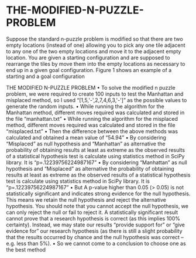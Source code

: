# THE-MODIFIED-N-PUZZLE-PROBLEM
Suppose the standard n-puzzle problem is modified so that there are two empty locations (instead of one) allowing you to pick any one tile adjacent to any one of the two empty locations and move it to the adjacent empty location. You are given a starting configuration and are supposed to rearrange the tiles by move them into the empty locations as necessary to end up in a given goal configuration. Figure 1 shows an example of a starting and a goal configuration

THE MODIFIED N-PUZZLE PROBLEM
• To solve the modified n puzzle problem, we were required to create 100 inputs to test the 
Manhattan and misplaced method, so I used “[1,5,'-',2,7,4,6,3,'-']” as the possible values to 
generate the random inputs.
• While running the algorithm for the Manhattan method, different moves required was 
calculated and stored in the file “manhattan.txt”
• While running the algorithm for the misplaced method, different moves required was calculated 
and stored in the file “misplaced.txt”
• Then the difference between the above methods was calculated and obtained a mean value of 
“54.94”
• By considering “Misplaced” as null hypothesis and “Manhattan” as alternative the probability 
of obtaining results at least as extreme as the observed results of a statistical hypothesis test is 
calculate using statistics method in SciPy library. It is “p=.12239756224987167”
• By considering “Manhattan” as null hypothesis and “Misplaced” as alternative the probability 
of obtaining results at least as extreme as the observed results of a statistical hypothesis test is 
calculate using statistics method in SciPy library. It is “p=.12239756224987167”
• But A p-value higher than 0.05 (> 0.05) is not statistically significant and indicates strong 
evidence for the null hypothesis. This means we retain the null hypothesis and reject the 
alternative hypothesis. You should note that you cannot accept the null hypothesis, we can only 
reject the null or fail to reject it. A statistically significant result cannot prove that a research 
hypothesis is correct (as this implies 100% certainty). Instead, we may state our results “provide 
support for” or “give evidence for” our research hypothesis (as there is still a slight probability 
that the results occurred by chance and the null hypothesis was correct – e.g. less than 5%).
• So we cannot come to a conclusion to choose one as the best method
